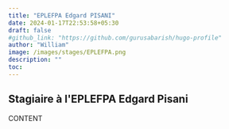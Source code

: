 ```yaml
---
title: "EPLEFPA Edgard PISANI"
date: 2024-01-17T22:53:58+05:30
draft: false
#github_link: "https://github.com/gurusabarish/hugo-profile"
author: "William"
image: /images/stages/EPLEFPA.png
description: ""
toc: 
---
```


## Stagiaire à l'EPLEFPA Edgard Pisani

CONTENT

